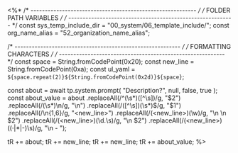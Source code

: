 <%*
/* ---------------------------------------------------------- */
/*                    FOLDER PATH VARIABLES                   */
/* ---------------------------------------------------------- */
const sys_temp_include_dir = "00_system/06_template_include/";
const org_name_alias = "52_organization_name_alias";

/* ---------------------------------------------------------- */
/*                    FORMATTING CHARACTERS                   */
/* ---------------------------------------------------------- */
const space = String.fromCodePoint(0x20);
const new_line = String.fromCodePoint(0xa);
const ul_yaml = `${space.repeat(2)}${String.fromCodePoint(0x2d)}${space}`;

const about = await tp.system.prompt(
  "Description?",
  null,
  false,
  true
);
const about_value = about
  .replaceAll(/^(\s*)([^\s])/g, "$2")
  .replaceAll(/(\s*)\n/g, "\n")
  .replaceAll(/([^\s])(\s*)$/g, "$1")
  .replaceAll(/\n{1,6}/g, "<new_line>")
  .replaceAll(/(<new_line>)(\w)/g, "\n \n $2")
  .replaceAll(/(<new_line>)(\d\.\s)/g, "\n $2")
  .replaceAll(/(<new_line>)((·|\*|-)\s)/g, "\n - ");

tR += about;
tR += new_line;
tR += new_line;
tR += about_value;
%>
